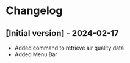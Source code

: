# Changelog

## [Initial version] - 2024-02-17

- Added command to retrieve air quality data
- Added Menu Bar
